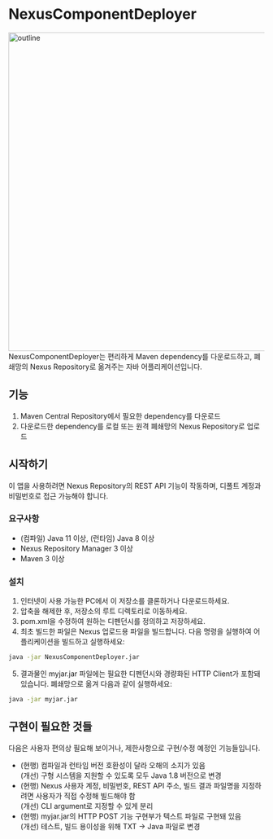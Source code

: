 # NexusComponentDeployer
<img width="626" alt="outline" src="https://user-images.githubusercontent.com/52403430/233814648-66beb5a7-0a34-4a16-9e7e-d8669fa5b6fd.png">
NexusComponentDeployer는 편리하게 Maven dependency를 다운로드하고, 폐쇄망의 Nexus Repository로 옮겨주는 자바 어플리케이션입니다.

## 기능

1. Maven Central Repository에서 필요한 dependency를 다운로드
2. 다운로드한 dependency를 로컬 또는 원격 폐쇄망의 Nexus Repository로 업로드

## 시작하기

이 앱을 사용하려면 Nexus Repository의 REST API 기능이 작동하며, 디폴트 계정과 비밀번호로 접근 가능해야 합니다.

### 요구사항

- (컴파일) Java 11 이상, (런타임) Java 8 이상
- Nexus Repository Manager 3 이상
- Maven 3 이상

### 설치

1. 인터넷이 사용 가능한 PC에서 이 저장소를 클론하거나 다운로드하세요.
2. 압축을 해제한 후, 저장소의 루트 디렉토리로 이동하세요.
3. pom.xml을 수정하여 원하는 디펜던시를 정의하고 저장하세요.
4. 최초 빌드한 파일은 Nexus 업로드용 파일을 빌드합니다. 다음 명령을 실행하여 어플리케이션을 빌드하고 실행하세요:
```bash
java -jar NexusComponentDeployer.jar
```
5. 결과물인 myjar.jar 파일에는 필요한 디펜던시와 경량화된 HTTP Client가 포함돼 있습니다. 폐쇄망으로 옮겨 다음과 같이 실행하세요:
```bash
java -jar myjar.jar
```

## 구현이 필요한 것들

다음은 사용자 편의상 필요해 보이거나, 제한사항으로 구현/수정 예정인 기능들입니다.

- (현행) 컴파일과 런타임 버전 호환성이 달라 오해의 소지가 있음  
(개선) 구형 시스템을 지원할 수 있도록 모두 Java 1.8 버전으로 변경
- (현행) Nexus 사용자 계정, 비밀번호, REST API 주소, 빌드 결과 파일명을 지정하려면 사용자가 직접 수정해 빌드해야 함  
(개선) CLI argument로 지정할 수 있게 분리
- (현행) myjar.jar의 HTTP POST 기능 구현부가 텍스트 파일로 구현돼 있음  
(개선) 테스트, 빌드 용이성을 위해 TXT -> Java 파일로 변경
